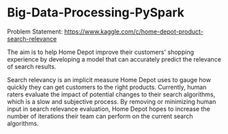 # Big-Data-Processing-PySpark
Problem Statement: https://www.kaggle.com/c/home-depot-product-search-relevance

The aim is to help Home Depot improve their customers' shopping experience by developing a model that can accurately predict the relevance of search results.

Search relevancy is an implicit measure Home Depot uses to gauge how quickly they can get customers to the right products. Currently, human raters evaluate the impact of potential changes to their search algorithms, which is a slow and subjective process. By removing or minimizing human input in search relevance evaluation, Home Depot hopes to increase the number of iterations their team can perform on the current search algorithms.
